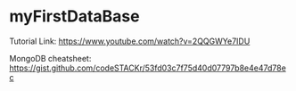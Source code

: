 # myFirstDataBase

Tutorial Link: <https://www.youtube.com/watch?v=2QQGWYe7IDU>

MongoDB cheatsheet: <https://gist.github.com/codeSTACKr/53fd03c7f75d40d07797b8e4e47d78ec>
